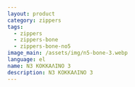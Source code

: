 ```yaml
---
layout: product
category: zippers
tags:
  - zippers
  - zippers-bone
  - zippers-bone-no5
image_main: /assets/img/n5-bone-3.webp
language: el
name: N3 ΚΟΚΚΑΛΙΝΟ 3
description: N3 ΚΟΚΚΑΛΙΝΟ 3
---
```


